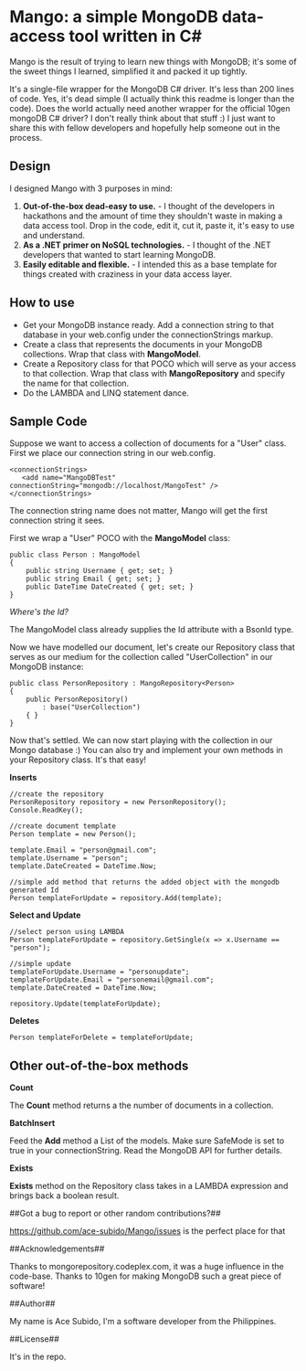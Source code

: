 Mango: a simple MongoDB data-access tool written in C#
======

Mango is the result of trying to learn new things with MongoDB; it's some of the sweet things I learned, simplified it and packed it up tightly. 

It's a single-file wrapper for the MongoDB C# driver.  It's less than 200 lines of code. Yes, it's dead simple (I actually think this readme is longer than the code). Does the world actually need another wrapper for the official 10gen mongoDB C# driver? I don't really think about that stuff :) I just want to share this with fellow developers and hopefully help someone out in the process.

Design
--------
I designed Mango with 3 purposes in mind:

1. **Out-of-the-box dead-easy to use.** - I thought of the developers in hackathons and the amount of time they shouldn't waste in making a data access tool. Drop in the code, edit it, cut it, paste it, it's easy to use and understand.
2. **As a .NET primer on NoSQL technologies.** - I thought of the .NET developers that wanted to start learning MongoDB.
3. **Easily editable and flexible.** - I intended this as a base template for things created with craziness in your data access layer.

How to use
---------
- Get your MongoDB instance ready. Add a connection string to that database in your web.config under the connectionStrings markup.
- Create a class that represents the documents in your MongoDB collections. Wrap that class with **MangoModel**.
- Create a Repository class for that POCO which will serve as your access to that collection. Wrap that class with **MangoRepository** and specify the name for that collection.
- Do the LAMBDA and LINQ statement dance.

Sample Code
--------
Suppose we want to access a collection of documents for a "User" class. First we place our connection string in our web.config. 

    <connectionStrings>
       <add name="MangoDBTest" connectionString="mongodb://localhost/MangoTest" />
    </connectionStrings>

The connection string name does not matter, Mango will get the first connection string it sees. 

First we wrap a "User" POCO with the **MangoModel** class:

    public class Person : MangoModel
    {
        public string Username { get; set; }
        public string Email { get; set; }        
        public DateTime DateCreated { get; set; }
    }

*Where's the Id?*

The MangoModel class already supplies the Id attribute with a BsonId type.

Now we have modelled our document, let's create our Repository class that serves as our medium for the collection called "UserCollection" in our MongoDB instance:

    public class PersonRepository : MangoRepository<Person>
    {
        public PersonRepository()
            : base("UserCollection")
        { }
    }    

Now that's settled. We can now start playing with the collection in our Mongo database :) You can also try and implement your own methods in your Repository class. It's that easy!

**Inserts**

    //create the repository
    PersonRepository repository = new PersonRepository();            
    Console.ReadKey();

    //create document template
    Person template = new Person();

    template.Email = "person@gmail.com";
    template.Username = "person";
    template.DateCreated = DateTime.Now;

    //simple add method that returns the added object with the mongodb generated Id
    Person templateForUpdate = repository.Add(template);

**Select and Update**

    //select person using LAMBDA
    Person templateForUpdate = repository.GetSingle(x => x.Username == "person");
      
    //simple update
    templateForUpdate.Username = "personupdate";
    templateForUpdate.Email = "personemail@gmail.com";
    template.DateCreated = DateTime.Now;

    repository.Update(templateForUpdate);

**Deletes**

    Person templateForDelete = templateForUpdate;

Other out-of-the-box methods
--------
**Count**

The **Count** method returns a the number of documents in a collection.

**BatchInsert**

Feed the **Add** method a List of the models. Make sure SafeMode is set to true in your connectionString. Read the MongoDB API for further details.

**Exists**

**Exists** method on the Repository class takes in a LAMBDA expression and brings back a boolean result.

##Got a bug to report or other random contributions?##

https://github.com/ace-subido/Mango/issues is the perfect place for that

##Acknowledgements##

Thanks to mongorepository.codeplex.com, it was a huge influence in the code-base. Thanks to 10gen for making MongoDB such a great piece of software!

##Author##

My name is Ace Subido, I'm a software developer from the Philippines.

##License##

It's in the repo.













